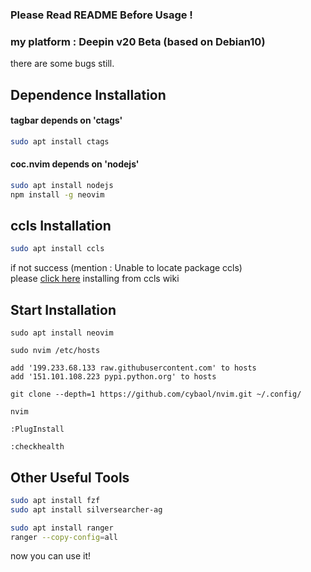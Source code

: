 ### Please Read README Before Usage !

### my platform : Deepin v20 Beta (based on Debian10)

there are some bugs still.

## Dependence Installation

#### tagbar depends on 'ctags'
```bash
sudo apt install ctags
```
#### coc.nvim depends on 'nodejs'
```bash
sudo apt install nodejs
npm install -g neovim
```
## ccls Installation
```bash
sudo apt install ccls
```
if not success (mention : Unable to locate package ccls)  
please [click here](https://github.com/MaskRay/ccls/wiki) installing from ccls wiki

## Start Installation
```vim
sudo apt install neovim

sudo nvim /etc/hosts

add '199.233.68.133 raw.githubusercontent.com' to hosts
add '151.101.108.223 pypi.python.org' to hosts

git clone --depth=1 https://github.com/cybaol/nvim.git ~/.config/

nvim

:PlugInstall

:checkhealth
```
## Other Useful Tools
```bash
sudo apt install fzf
sudo apt install silversearcher-ag

sudo apt install ranger
ranger --copy-config=all
```
now you can use it!
